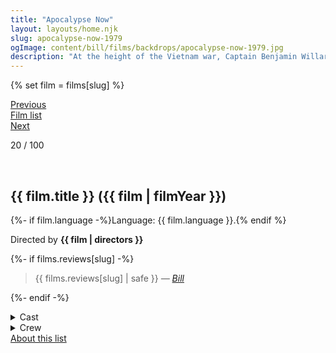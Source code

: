 ```yaml
---
title: "Apocalypse Now"
layout: layouts/home.njk
slug: apocalypse-now-1979
ogImage: content/bill/films/backdrops/apocalypse-now-1979.jpg
description: "At the height of the Vietnam war, Captain Benjamin Willard is sent on a dangerous mission that, officially, \"does not exist, nor will it ever exist.\" His goal is to locate - and eliminate - a mysterious Green Beret Colonel named Walter Kurtz, who has been leading his personal army on illegal guerrilla missions into enemy territory."
---
```


{% set film = films[slug] %}

<nav class="films">
  <div class="prev">
    <a href="../the-deer-hunter-1978"><i class="fa-solid fa-chevron-left fa-xs"></i> Previous</a>
  </div>
  <div>
    <a href="../">Film list</a>
  </div>
  <div class="next">
    <a href="../being-there-1979">Next <i class="fa-solid fa-chevron-right fa-xs"></i></a>
  </div>
</nav>

<p>20 / 100</p>

<article class="film slug-apocalypse-now-1979">
  <div class="backdrop-and-poster">
    <img class="poster" src="../films/posters/{{ slug }}.jpg" alt="">
    <img class="backdrop" src="../films/backdrops/{{ slug }}.jpg" alt="">
  </div>

  <h1>{{ film.title }} ({{ film | filmYear }})</h1>

  <p>
    {%- if film.language -%}Language: {{ film.language }}.{% endif %}
    
  </p>

  <p class="director">
    Directed by <strong>{{ film | directors }}</strong>
  </p>

  {%- if films.reviews[slug] -%}
    <blockquote> 
      {{ films.reviews[slug] | safe }} <em>—&nbsp;<a href="/bill">Bill</a></em>
    </blockquote> 
  {%- endif -%}

  <details>
    <summary>
      Cast
    </summary>
  <ul>
    {%- for cast in film.credits.cast -%}
      <li>
        {{ cast.name }} as <em>{{ cast.character }}</em>
      </li>
    {%- endfor -%}
  </ul>
  </details>

  <details>
    <summary>
      Crew
    </summary>
    <ul>
      {%- for crew in film.credits.crew -%}
        <li>
          {{ crew.name }} &mdash; <em>{{ crew.job }}</em>
        </li>
      {%- endfor -%}
    </ul>
  </details>
  
</article>
<footer>
  <a href="../about">About this list</a>
</footer>
